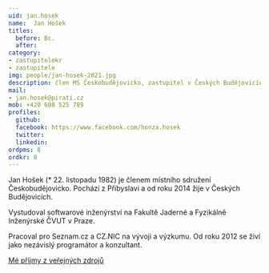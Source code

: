 ```yaml
---
uid: jan.hosek
name:  Jan Hošek
titles:
  before: Bc.
  after:
category:
- zastupitelekr
- zastupitele
img: people/jan-hosek-2021.jpg
description: člen MS Českobudějovicko, zastupitel v Českých Budějovicích a v Jihočeském kraji
mail:
- jan.hosek@pirati.cz
mob: +420 608 525 789
profiles:
  github:
  facebook:	https://www.facebook.com/honza.hosek
  twitter:
  linkedin:
ordpms: 8 
ordkr: 8
---
```


Jan Hošek (* 22. listopadu 1982) je členem místního sdružení Českobudějovicko. Pochází z Přibyslavi a od roku 2014 žije v Českých Budějovicích.

Vystudoval softwarové inženýrství na Fakultě Jaderné a Fyzikálně Inženýrské ČVUT v Praze.

Pracoval pro Seznam.cz a CZ.NIC na vývoji a výzkumu. Od roku 2012 se živí jako nezávislý programátor a konzultant.

[Mé příjmy z veřejných zdrojů](https://nalodeni.pirati.cz/odmeny/jan.hosek)
